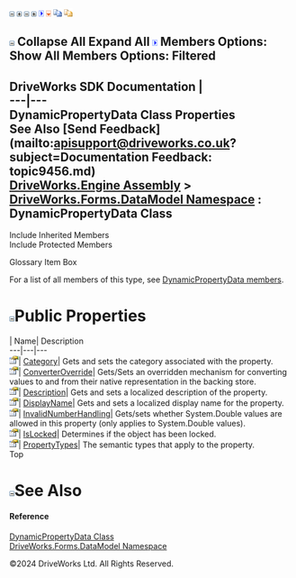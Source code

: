 ![](dotnetimages/collapse.gif) ![](dotnetimages/expand.gif) ![](dotnetimages/collapse.gif) ![](dotnetimages/expand.gif) ![](dotnetimages/drpdown.gif) ![](dotnetimages/drpdown_orange.gif) ![](dotnetimages/copycode.gif) ![](dotnetimages/copycodeHighlight.gif)

![](dotnetimages/collapse.gif) Collapse All Expand All ![](dotnetimages/drpdown.gif) Members Options: Show All  Members Options: Filtered   
---  
DriveWorks SDK Documentation  |   
---|---  
DynamicPropertyData Class Properties   
See Also [Send Feedback](mailto:apisupport@driveworks.co.uk?subject=Documentation Feedback: topic9456.md)  
[DriveWorks.Engine Assembly](topic2156.md) > [DriveWorks.Forms.DataModel Namespace](topic9371.md) : DynamicPropertyData Class  
---  
  
Include Inherited Members    
Include Protected Members    


Glossary Item Box

For a list of all members of this type, see [DynamicPropertyData members](topic9457.md).

# ![](dotnetimages/collapse.gif)Public Properties

| Name| Description  
---|---|---  
![Public Property](dotnetimages/publicProperty.gif)| [Category](topic9463.md)| Gets and sets the category associated with the property.   
![Public Property](dotnetimages/publicProperty.gif)| [ConverterOverride](topic9464.md)| Gets/Sets an overridden mechanism for converting values to and from their native representation in the backing store.   
![Public Property](dotnetimages/publicProperty.gif)| [Description](topic9465.md)| Gets and sets a localized description of the property.   
![Public Property](dotnetimages/publicProperty.gif)| [DisplayName](topic9466.md)| Gets and sets a localized display name for the property.   
![Public Property](dotnetimages/publicProperty.gif)| [InvalidNumberHandling](topic9467.md)| Gets/sets whether System.Double values are allowed in this property (only applies to System.Double values).   
![Public Property](dotnetimages/publicProperty.gif)| [IsLocked](topic9468.md)| Determines if the object has been locked.   
![Public Property](dotnetimages/publicProperty.gif)| [PropertyTypes](topic9469.md)| The semantic types that apply to the property.   
Top

# ![](dotnetimages/collapse.gif)See Also

#### Reference

[DynamicPropertyData Class](topic9456.md)   
[DriveWorks.Forms.DataModel Namespace](topic9371.md)

©2024 DriveWorks Ltd. All Rights Reserved.
